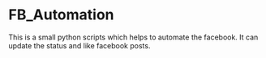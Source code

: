 # FB_Automation
This is a small python scripts which helps to automate the facebook. It can update the status and like facebook posts.
